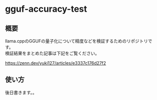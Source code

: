 # gguf-accuracy-test
## 概要
llama.cppのGGUFの量子化について精度などを検証するためのリポジトリです。\
検証結果をまとめた記事は下記をご覧ください。

https://zenn.dev/yuki127/articles/e3337c176d27f2

## 使い方
後日書きます。。
